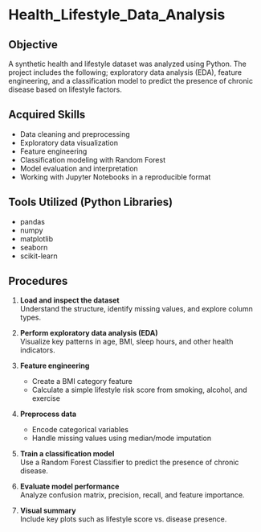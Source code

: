# Health_Lifestyle_Data_Analysis
## Objective
A synthetic health and lifestyle dataset was analyzed using Python. The project includes the following; exploratory data analysis (EDA), feature engineering, and a classification model to predict the presence of chronic disease based on lifestyle factors.
## Acquired Skills
- Data cleaning and preprocessing
- Exploratory data visualization
- Feature engineering
- Classification modeling with Random Forest
- Model evaluation and interpretation
- Working with Jupyter Notebooks in a reproducible format
## Tools Utilized (Python Libraries)
- pandas
- numpy
- matplotlib
- seaborn
- scikit-learn
## Procedures
1. **Load and inspect the dataset**  
   Understand the structure, identify missing values, and explore column types.

2. **Perform exploratory data analysis (EDA)**  
   Visualize key patterns in age, BMI, sleep hours, and other health indicators.

3. **Feature engineering**  
   - Create a BMI category feature  
   - Calculate a simple lifestyle risk score from smoking, alcohol, and exercise

4. **Preprocess data**  
   - Encode categorical variables  
   - Handle missing values using median/mode imputation

5. **Train a classification model**  
   Use a Random Forest Classifier to predict the presence of chronic disease.

6. **Evaluate model performance**  
   Analyze confusion matrix, precision, recall, and feature importance.

7. **Visual summary**  
   Include key plots such as lifestyle score vs. disease presence.
   
